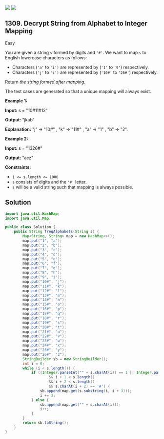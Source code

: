 [![](https://img.shields.io/github/stars/javadev/LeetCode-in-Java?label=Stars&style=flat-square)](https://github.com/javadev/LeetCode-in-Java)
[![](https://img.shields.io/github/forks/javadev/LeetCode-in-Java?label=Fork%20me%20on%20GitHub%20&style=flat-square)](https://github.com/javadev/LeetCode-in-Java/fork)

## 1309\. Decrypt String from Alphabet to Integer Mapping

Easy

You are given a string `s` formed by digits and `'#'`. We want to map `s` to English lowercase characters as follows:

*   Characters (`'a'` to `'i')` are represented by (`'1'` to `'9'`) respectively.
*   Characters (`'j'` to `'z')` are represented by (`'10#'` to `'26#'`) respectively.

Return _the string formed after mapping_.

The test cases are generated so that a unique mapping will always exist.

**Example 1:**

**Input:** s = "10#11#12"

**Output:** "jkab"

**Explanation:** "j" -> "10#" , "k" -> "11#" , "a" -> "1" , "b" -> "2".

**Example 2:**

**Input:** s = "1326#"

**Output:** "acz"

**Constraints:**

*   `1 <= s.length <= 1000`
*   `s` consists of digits and the `'#'` letter.
*   `s` will be a valid string such that mapping is always possible.

## Solution

```java
import java.util.HashMap;
import java.util.Map;

public class Solution {
    public String freqAlphabets(String s) {
        Map<String, String> map = new HashMap<>();
        map.put("1", "a");
        map.put("2", "b");
        map.put("3", "c");
        map.put("4", "d");
        map.put("5", "e");
        map.put("6", "f");
        map.put("7", "g");
        map.put("8", "h");
        map.put("9", "i");
        map.put("10#", "j");
        map.put("11#", "k");
        map.put("12#", "l");
        map.put("13#", "m");
        map.put("14#", "n");
        map.put("15#", "o");
        map.put("16#", "p");
        map.put("17#", "q");
        map.put("18#", "r");
        map.put("19#", "s");
        map.put("20#", "t");
        map.put("21#", "u");
        map.put("22#", "v");
        map.put("23#", "w");
        map.put("24#", "x");
        map.put("25#", "y");
        map.put("26#", "z");
        StringBuilder sb = new StringBuilder();
        int i = 0;
        while (i < s.length()) {
            if ((Integer.parseInt("" + s.charAt(i)) == 1 || Integer.parseInt("" + s.charAt(i)) == 2)
                    && i + 1 < s.length()
                    && i + 2 < s.length()
                    && s.charAt(i + 2) == '#') {
                sb.append(map.get(s.substring(i, i + 3)));
                i += 3;
            } else {
                sb.append(map.get("" + s.charAt(i)));
                i++;
            }
        }
        return sb.toString();
    }
}
```